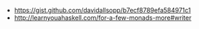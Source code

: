* https://gist.github.com/davidallsopp/b7ecf8789efa584971c1
* http://learnyouahaskell.com/for-a-few-monads-more#writer
